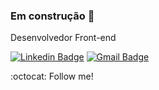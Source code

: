 ### Em construção 👋

Desenvolvedor Front-end

[![Linkedin Badge](https://img.shields.io/badge/linkedin-%230077B5.svg?&style=flat-square&logo=linkedin&logoColor=white)](https://www.linkedin.com/in/roger-itael/) [![Gmail Badge](https://img.shields.io/badge/-rogeritael.contato@gmail.com-c14438?style=flat-square&logo=Gmail&logoColor=white&link=mailto:maria.almoliveira@gmail.com)](mailto:rogeritael.contato@gmail.com) 


:octocat: Follow me!
